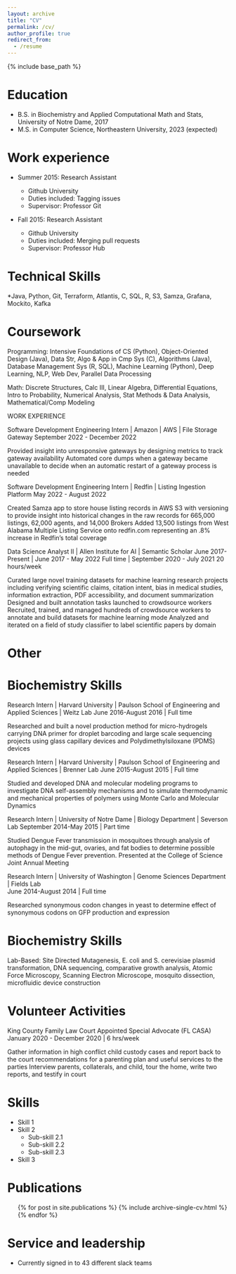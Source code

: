 ```yaml
---
layout: archive
title: "CV"
permalink: /cv/
author_profile: true
redirect_from:
  - /resume
---
```


{% include base_path %}

Education
======
* B.S. in Biochemistry and Applied Computational Math and Stats, University of Notre Dame, 2017
* M.S. in Computer Science, Northeastern University, 2023 (expected)

Work experience
======
* Summer 2015: Research Assistant
  * Github University
  * Duties included: Tagging issues
  * Supervisor: Professor Git

* Fall 2015: Research Assistant
  * Github University
  * Duties included: Merging pull requests
  * Supervisor: Professor Hub


Technical Skills
======

*Java, Python, Git, Terraform, Atlantis, C, SQL, R, S3, Samza, Grafana, Mockito, Kafka

Coursework
======

Programming: Intensive Foundations of CS (Python), Object-Oriented Design (Java), Data Str, Algo & App in Cmp Sys (C), Algorithms (Java), Database Management Sys (R, SQL), Machine Learning (Python), Deep Learning, NLP, Web Dev, Parallel Data Processing

Math: Discrete Structures, Calc III, Linear Algebra, Differential Equations, Intro to Probability, Numerical Analysis, Stat Methods & Data Analysis, Mathematical/Comp Modeling



WORK EXPERIENCE

Software Development Engineering Intern | Amazon | AWS | File Storage Gateway
September 2022 - December 2022

Provided insight into unresponsive gateways by designing metrics to track gateway availability
Automated core dumps when a gateway became unavailable to decide when an automatic restart of a gateway process is needed

Software Development Engineering Intern | Redfin | Listing Ingestion Platform 
May 2022 - August 2022

Created Samza app to store house listing records in AWS S3 with versioning to provide insight into historical changes in the raw records for 665,000 listings, 62,000 agents, and 14,000 Brokers
Added 13,500 listings from West Alabama Multiple Listing Service onto redfin.com representing an .8% increase in Redfin’s total coverage

Data Science Analyst II | Allen Institute for AI  | Semantic Scholar
June 2017- Present | June 2017 - May 2022 Full time | September 2020 - July 2021 20 hours/week

Curated large novel training datasets for machine learning research projects including verifying scientific claims, citation intent, bias in medical studies, information extraction, PDF accessibility, and document summarization
Designed and built annotation tasks launched to crowdsource workers
Recruited, trained, and managed hundreds of crowdsource workers to annotate and build datasets for machine learning mode
Analyzed and iterated on a field of study classifier to label scientific papers by domain


Other
======

Biochemistry Skills
======

Research Intern | Harvard University | Paulson School of Engineering and Applied Sciences | Weitz Lab
June 2016-August 2016 | Full time

Researched and built a novel production method for micro-hydrogels carrying DNA primer for droplet barcoding and large scale sequencing projects using glass capillary devices and Polydimethylsiloxane (PDMS) devices

Research Intern | Harvard University | Paulson School of Engineering and Applied Sciences | Brenner Lab
June 2015-August 2015 | Full time

Studied and developed DNA and molecular modeling programs to investigate DNA self-assembly mechanisms and to simulate thermodynamic and mechanical properties of polymers using Monte Carlo and Molecular Dynamics

Research Intern | University of Notre Dame | Biology Department | Severson Lab				September 2014-May 2015 | Part time

Studied Dengue Fever transmission in mosquitoes through analysis of autophagy in the mid-gut, ovaries, and fat bodies to determine possible methods of Dengue Fever prevention. Presented at the College of Science Joint Annual Meeting

Research Intern | University of Washington | Genome Sciences Department | Fields Lab	
June 2014-August 2014 | Full time

Researched synonymous codon changes in yeast to determine effect of synonymous codons on GFP production and expression

Biochemistry Skills
======

Lab-Based: Site Directed Mutagenesis, E. coli and S. cerevisiae plasmid transformation, DNA sequencing, comparative growth analysis, Atomic Force Microscopy, Scanning Electron Microscope, mosquito dissection, microfluidic device construction


Volunteer Activities 
======

King County Family Law Court Appointed Special Advocate (FL CASA) 
January 2020 - December 2020 | 6 hrs/week

Gather information in high conflict child custody cases and report back to the court recommendations for a parenting plan and useful services to the parties
Interview parents, collaterals, and child, tour the home, write two reports, and testify in court


Skills
======
* Skill 1
* Skill 2
  * Sub-skill 2.1
  * Sub-skill 2.2
  * Sub-skill 2.3
* Skill 3

Publications
======
  <ul>{% for post in site.publications %}
    {% include archive-single-cv.html %}
  {% endfor %}</ul>
  
Service and leadership
======
* Currently signed in to 43 different slack teams
